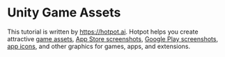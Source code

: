# Unity Game Assets
This tutorial is written by https://hotpot.ai. Hotpot helps you create attractive [game assets](https://hotpot.ai/templates/game_asset?s=github), [App Store screenshots](https://hotpot.ai/templates/iphone_xs_max?s=github), [Google Play screenshots](https://hotpot.ai/templates/samsung_s9?s=github), [app icons](https://hotpot.ai/templates/app_store_icon), and other graphics for games, apps, and extensions.
